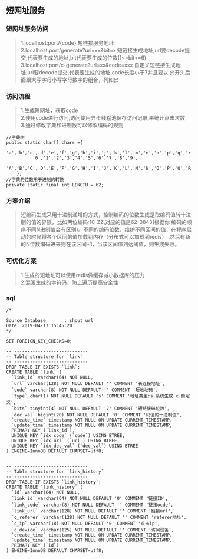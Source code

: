 
## 短网址服务
### 短网址服务访问 
>1.localhost:port/{code} 短链接服务地址<br/>
>2.localhost:port/generate?url=xx&bit=x 短链接生成地址,url要decode提交,代表要生成的地址,bit代表要生成的位数(1<=bit<=6)<br/>
>3.localhost:port/c-generate?url=xx&code=xxx 自定义短链接生成地址,url要decode提交,代表要生成的地址,code长度小于7并且要以
>@开头后面跟大写字母小写字母数字的组合，列如@<br/>


### 访问流程
>1.生成短网址，获取code<br/>
>2.使用code进行访问,访问使用异步线程池保存访问记录,来统计点击次数<br/>
>3.通过修改字典和进制数可以修改编码的规则
```
//字典树
public static char[] chars ={
         'a','b','c','d','e','f','g','h','i','j','k','l','m','n','o','p','q','r','s','t','u','v','w','x','y','z',
          '0','1','2','3','4','5','6','7','8','9',
          'A','B','C','D','E','F','G','H','I','J','K','L','M','N','O','P','Q','R','S','T','U','V','W','X','Y','Z'
    };
//字典的位数用于进制的转换
private static final int LENGTH = 62;
```

### 方案介绍
>短编码生成采用十进制递增的方式，控制编码的位数生成是取编码值转十进制的值的界限，比如两位编码:10-ZZ,对应的值是62-3843(根据你
编码的顺序不同N进制值会有区别)。不同的编码位数，维护不同区间的值，在程序启动的时候将各个区间的值加载到内存（分布式可以加载到redis）
,然后有新的N位数编码进来则在该区间+1，当该区间值到达阈值，则生成失败。

### 可优化方案
>1.生成的短地址可以使用redis做缓存减小数据库的压力<br/>
>2.混淆生成的字符码，防止遍历提高安全性


### sql
```$xslt
/*

Source Database       : shout_url
Date: 2019-04-17 15:45:20
*/

SET FOREIGN_KEY_CHECKS=0;

-- ----------------------------
-- Table structure for `link`
-- ----------------------------
DROP TABLE IF EXISTS `link`;
CREATE TABLE `link` (
  `link_id` varchar(64) NOT NULL,
  `url` varchar(128) NOT NULL DEFAULT '' COMMENT '长连接地址',
  `code` varchar(8) NOT NULL DEFAULT '' COMMENT '短地址码',
  `type` char(1) NOT NULL DEFAULT 's' COMMENT '地址类型:s 系统生成 c 自定义',
  `bits` tinyint(4) NOT NULL DEFAULT '7' COMMENT '短链接码位数',
  `dec_val` bigint(20) NOT NULL DEFAULT '0' COMMENT '码值的十进制值',
  `create_time` timestamp NOT NULL ON UPDATE CURRENT_TIMESTAMP,
  `update_time` timestamp NOT NULL ON UPDATE CURRENT_TIMESTAMP,
  PRIMARY KEY (`link_id`),
  UNIQUE KEY `idx_code` (`code`) USING BTREE,
  UNIQUE KEY `idx_url` (`url`) USING BTREE,
  UNIQUE KEY `idx_dec_val` (`dec_val`) USING BTREE
) ENGINE=InnoDB DEFAULT CHARSET=utf8;


-- ----------------------------
-- Table structure for `link_history`
-- ----------------------------
DROP TABLE IF EXISTS `link_history`;
CREATE TABLE `link_history` (
  `id` varchar(64) NOT NULL,
  `link_id` varchar(64) NOT NULL DEFAULT '0' COMMENT '链接ID',
  `link_code` varchar(8) NOT NULL DEFAULT '' COMMENT '链接ocde',
  `link_url` varchar(128) NOT NULL DEFAULT '' COMMENT '链接url',
  `c_referer` varchar(128) NOT NULL DEFAULT '' COMMENT 'referer地址',
  `c_ip` varchar(18) NOT NULL DEFAULT '0' COMMENT '点击ip',
  `c_device` varchar(125) NOT NULL DEFAULT '' COMMENT '访问设备',
  `create_time` timestamp NOT NULL ON UPDATE CURRENT_TIMESTAMP,
  `update_time` timestamp NOT NULL ON UPDATE CURRENT_TIMESTAMP,
  PRIMARY KEY (`id`)
) ENGINE=InnoDB DEFAULT CHARSET=utf8;

```

